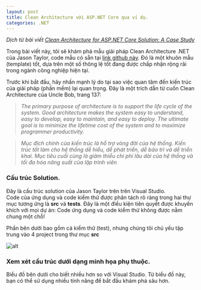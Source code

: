 ```yaml
---
layout: post
title: Clean Architecture với ASP.NET Core qua ví dụ.
categories: .NET
---
```

*Dịch từ bài viết [Clean Architecture for ASP.NET Core Solution: A Case Study](https://blog.ndepend.com/clean-architecture-for-asp-net-core-solution/?fbclid=IwAR0PATLqQNAC9nQl48y3Do0wnwzuD2nuPyF7prguoX87NrD_4a08hJNAJXs)*

Trong bài viết này, tôi sẽ khám phá mẫu giải pháp Clean Architecture .NET của Jason Taylor, code mẫu có sẵn tại [link github này](https://github.com/jasontaylordev/CleanArchitecture). Đó là một khuôn mẫu (template) tốt, dựa trên một số thông lệ tốt đang được chấp nhận rộng rãi trong ngành công nghiệp hiện tại.

Trước khi bắt đầu, hãy nhấn mạnh lý do tại sao việc quan tâm đến kiến trúc của giải pháp (phần mềm) lại quan trọng. Đây là một trích dẫn từ cuốn Clean Architecture của Uncle Bob, trang 137:

> *The primary purpose of architecture is to support the life cycle of the system. Good architecture makes the system easy to understand, easy to develop, easy to maintain, and easy to deploy. The ultimate goal is to minimize the lifetime cost of the system and to maximize programmer productivity.*

> *Mục đích chính của kiến trúc là hỗ trợ vòng đời của hệ thống. Kiến trúc tốt làm cho hệ thống dễ hiểu, dễ phát triển, dễ bảo trì và dễ triển khai. Mục tiêu cuối cùng là giảm thiểu chi phí lâu dài của hệ thống và tối đa hóa năng suất của lập trình viên*  

### Cấu trúc Solution.

Đây là cấu trúc solution của Jason Taylor trên trên Visual Studio.  
Code của ứng dụng và code kiểm thử được phân tách rõ ràng trong hai thư mục tương ứng là **src** và **tests**. Đây là một điều kiện tiên quyết được khuyến khích với mọi dự án: Code ứng dụng và code kiểm thử không được nằm chung một chỗ!  

Phần bên dưới bao gồm cả kiểm thử (test), nhưng chúng tôi chủ yếu tập trung vào 4 project trong thư mục **src**  

![alt](https://blog.ndepend.com/wp-content/uploads/Net-Solution-Structure-Explorer.png)  

### Xem xét cấu trúc dưới dạng minh họa phụ thuộc.  

Biểu đồ bên dưới cho biết nhiều hơn so với Visual Studio. Từ biểu đồ này, bạn có thể sử dụng nhiều tính năng để bắt đầu khám phá sâu hơn.  


